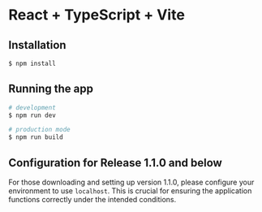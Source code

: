 # React + TypeScript + Vite

## Installation

```bash
$ npm install
```

## Running the app

```bash
# development
$ npm run dev

# production mode
$ npm run build
```

## Configuration for Release 1.1.0 and below
For those downloading and setting up version 1.1.0, please configure your environment to use `localhost`. This is crucial for ensuring the application functions correctly under the intended conditions.
